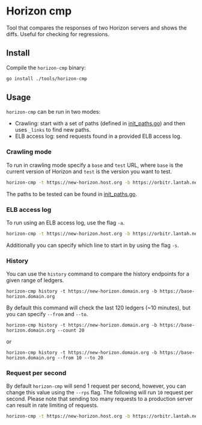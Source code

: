# Horizon cmp

Tool that compares the responses of two Horizon servers and shows the diffs.
Useful for checking for regressions.

## Install

Compile the `horizon-cmp` binary:

```bash
go install ./tools/horizon-cmp
```

## Usage

`horizon-cmp` can be run in two modes:

- Crawling: start with a set of paths (defined in [init_paths.go](https://github.com/lantah/go/blob/master/tools/horizon-cmp/init_paths.go)) and then uses `_links` to find new paths.
- ELB access log: send requests found in a provided ELB access log.

### Crawling mode

To run in crawling mode specify a `base` and `test` URL, where `base` is the current version of Horizon and `test` is the version you want to test.

```bash
horizon-cmp -t https://new-horizon.host.org -b https://orbitr.lantah.network
```

The paths to be tested can be found in [init_paths.go](https://github.com/lantah/go/blob/master/tools/horizon-cmp/init_paths.go).

### ELB access log

To run using an ELB access log, use the flag `-a`.

```bash
horizon-cmp -t https://new-horizon.host.org -b https://orbitr.lantah.network -a ./elb_access.log
```

Additionally you can specify which line to start in by using the flag `-s`.

### History

You can use the `history` command to compare the history endpoints for a given range of ledgers.

```
horizon-cmp history -t https://new-horizon.domain.org -b https://base-horizon.domain.org
```

By default this command will check the last 120 ledgers (~10 minutes), but you can specify `--from` and `--to`.

```
horizon-cmp history -t https://new-horizon.domain.org -b https://base-horizon.domain.org --count 20
```

or

```
horizon-cmp history -t https://new-horizon.domain.org -b https://base-horizon.domain.org --from 10 --to 20
```


### Request per second

By default `horizon-cmp` will send 1 request per second, however, you can change this value using the `--rps` flag.  The following will run `10` request per second. Please note that sending too many requests to a production server can result in rate limiting of requests.

```bash
horizon-cmp -t https://new-horizon.host.org -b https://orbitr.lantah.network --rps 10
```
